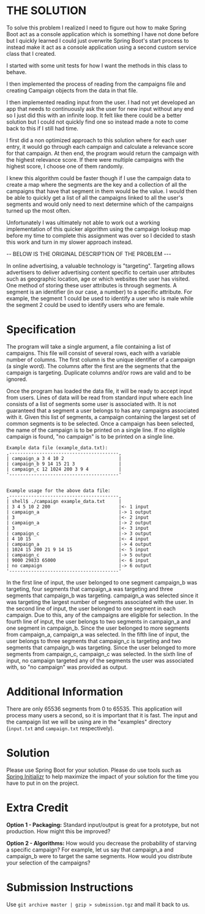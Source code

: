 
 THE SOLUTION
==================

To solve this problem I realized I need to figure out how to make Spring Boot act as a 
console application which is something I have not done before but I quickly learned
I could just overwrite Spring Boot's start process to instead make it act as a console
application using a second custom service class that I created.

I started with some unit tests for how I want the methods in this class to behave. 

I then implemented the process of reading from the campaigns file and creating Campaign 
objects from the data in that file. 

I then implemented reading input from the user. I had not yet developed an app that needs to continuously ask the user for new
input without any end so I just did this with an infinite loop. It felt like there could
be a better solution but I could not quickly find one so instead made a note to come back to 
this if I still had time.

I first did a non optimized approach to this solution where for each user entry, it would
go through each campaign and calculate a relevance score for that campaign. At then end,
the program would return the campaign with the highest relevance score. If there were
multiple campaigns with the highest score,  I choose one of them randomly.

I knew this algorithm could be faster though if I use the campaign data to create a map 
where the segments are the key and a collection of all the campaigns that have that segment
in them would be the value. I would then be able to quickly get a list of all the 
campaigns linked to all the user's segments and would only need to next determine 
which of the campaigns turned up the most often. 

Unfortunately I was ultimately not able to work out a working implementation of this 
quicker algorithm using the campaign lookup map before my time to complete this 
assignment was over so I decided to stash this work and turn in my slower approach 
instead. 

-- BELOW IS THE ORIGINAL DESCRIPTION OF THE PROBLEM ---

In online advertising, a valuable technology is "targeting". Targeting allows advertisers to deliver advertising content
specific to certain user attributes such as geographic location, age or which websites the user has visited. One method
of storing these user attributes is through segments. A segment is an identifier (in our case, a number) to a specific
attribute. For example, the segment 1 could be used to identify a user who is male while the segment 2 could be used to
identify users who are female.

# Specification

The program will take a single argument, a file containing a list of campaigns. This file will consist of several rows,
each with a variable number of columns. The first column is the unique identifier of a campaign (a single word). The
columns after the first are the segments that the campaign is targeting. Duplicate columns and/or rows are valid and to
be ignored.

Once the program has loaded the data file, it will be ready to accept input from users. Lines of data will be read from
standard input where each line consists of a list of segments some user is associated with. It is not guaranteed that a
segment a user belongs to has any campaigns associated with it. Given this list of segments, a campaign containing the
largest set of common segments is to be selected. Once a campaign has been selected, the name of the campaign is to be
printed on a single line. If no eligible campaign is found, "no campaign" is to be printed on a single line.

    Example data file (example_data.txt):
    ,----------------------------------------,
    | campaign_a 3 4 10 2                    |
    | campaign_b 9 14 15 21 3                |
    | campaign_c 12 1024 200 3 9 4           |
    '----------------------------------------'


    Example usage for the above data file:
    ,----------------------------------------,
    | shell$ ./campaign example_data.txt     |
    | 3 4 5 10 2 200                         |<- 1 input
    | campaign_a                             |-> 1 output
    | 3                                      |<- 2 input
    | campaign_a                             |-> 2 output
    | 3                                      |<- 3 input
    | campaign_c                             |-> 3 output
    | 4 10 15                                |<- 4 input
    | campaign_a                             |-> 4 output
    | 1024 15 200 21 9 14 15                 |<- 5 input
    | campaign_c                             |-> 5 output
    | 9000 29833 65000                       |<- 6 input
    | no campaign                            |-> 6 output
    '----------------------------------------'

In the first line of input, the user belonged to one segment campaign_b was targeting, four segments that campaign_a was
targeting and three segments that campaign_b was targeting. campaign_a was selected since it was targeting the largest
number of segments associated with the user. In the second line of input, the user belonged to one segment in each
campaign. Due to this, any of the campaigns are eligible for selection. In the fourth line of input, the user belongs to
two segments in campaign_a and one segment in campaign_b. Since the user belonged to more segments from campaign_a,
campaign_a was selected. In the fifth line of input, the user belongs to three segments that campaign_c is targeting and
two segments that campaign_b was targeting. Since the user belonged to more segments from campaign_c, campaign_c was
selected. In the sixth line of input, no campaign targeted any of the segments the user was associated with, so "no
campaign" was provided as output.

# Additional Information

There are only 65536 segments from 0 to 65535. This application will process many users a second, so it is important
that it is fast. The input and the campaign list we will be using are in the "examples"
directory (`input.txt` and `campaign.txt` respectively).

# Solution

Please use Spring Boot for your solution. Please do use tools such as [Spring Initializr](https://start.spring.io) to
help maximize the impact of your solution for the time you have to put in on the project.

# Extra Credit

**Option 1 - Packaging:** Standard input/output is great for a prototype, but not production. How might this be
improved?

**Option 2 - Algorithms:** How would you decrease the probability of starving a specific campaign? For example, let us
say that campaign_a and campaign_b were to target the same segments. How would you distribute your selection of the
campaigns?

# Submission Instructions

Use `git archive master | gzip > submission.tgz` and mail it back to us. 
